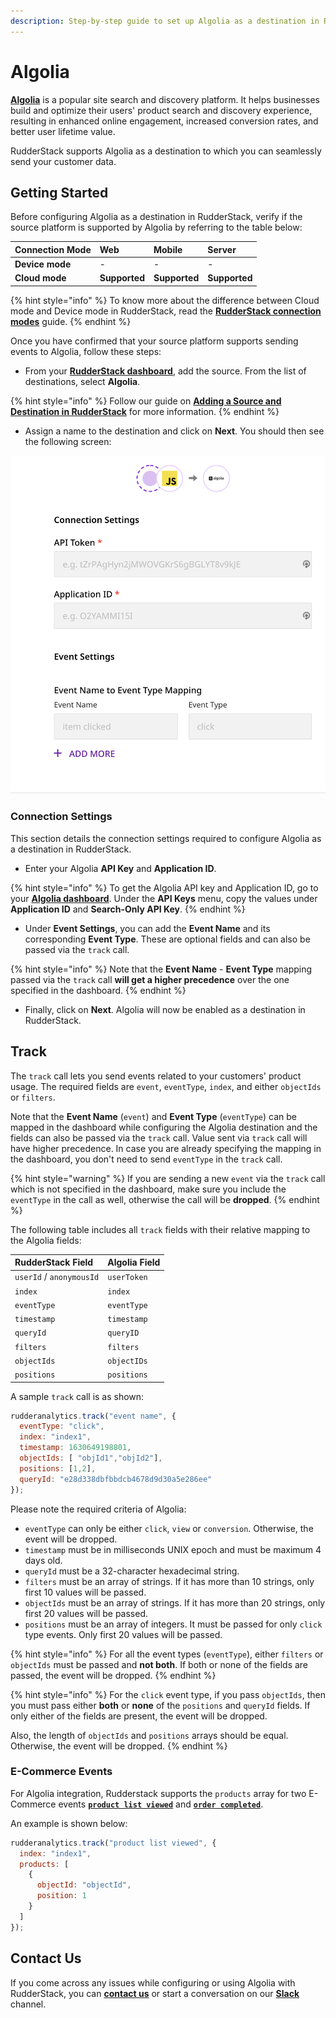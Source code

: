 ```yaml
---
description: Step-by-step guide to set up Algolia as a destination in RudderStack.
---
```


# Algolia

[**Algolia**](https://www.algolia.com/) is a popular site search and discovery platform. It helps businesses build and optimize their users' product search and discovery experience, resulting in enhanced online engagement, increased conversion rates, and better user lifetime value.

RudderStack supports Algolia as a destination to which you can seamlessly send your customer data.

## Getting Started

Before configuring Algolia as a destination in RudderStack, verify if the source platform is supported by Algolia by referring to the table below:

| **Connection Mode** | **Web** | **Mobile** | **Server** |
| :--- | :--- | :--- | :--- |
| **Device mode** | - | - | - |
| **Cloud** **mode** | **Supported** | **Supported** | **Supported** |

{% hint style="info" %}
To know more about the difference between Cloud mode and Device mode in RudderStack, read the [**RudderStack connection modes**](https://docs.rudderstack.com/get-started/rudderstack-connection-modes) guide.
{% endhint %}

Once you have confirmed that your source platform supports sending events to Algolia, follow these steps:

* From your [**RudderStack dashboard**](https://app.rudderstack.com/), add the source. From the list of destinations, select **Algolia**.

{% hint style="info" %}
Follow our guide on [**Adding a Source and Destination in RudderStack**](https://docs.rudderstack.com/how-to-guides/adding-source-and-destination-rudderstack) for more information.
{% endhint %}

* Assign a name to the destination and click on **Next**. You should then see the following screen:

![Algolia Connection Settings](../../.gitbook/assets/Algolia.png)

### Connection Settings

This section details the connection settings required to configure Algolia as a destination in RudderStack.

* Enter your Algolia **API Key** and **Application ID**.

{% hint style="info" %}
To get the Algolia API key and Application ID, go to your [**Algolia dashboard**](https://www.algolia.com/apps/). Under the **API Keys** menu, copy the values under **Application ID** and **Search-Only API Key**.
{% endhint %}

* Under **Event Settings**, you can add the **Event Name** and its corresponding **Event Type**. These are optional fields and can also be passed via the `track` call. 

{% hint style="info" %}
Note that the **Event Name** - **Event Type** mapping passed via the `track` call  **will get a higher precedence** over the one specified in the dashboard.
{% endhint %}

* Finally, click on **Next**. Algolia will now be enabled as a destination in RudderStack.

## Track

The `track` call lets you send events related to your customers' product usage. The required fields are `event`, `eventType`, `index`, and either `objectIds` or `filters`.

Note that the **Event Name** (`event`) and **Event Type** (`eventType`) can be mapped in the dashboard while configuring the Algolia destination and the fields can also be passed via the `track` call. Value sent via `track` call will have higher precedence. In case you are already specifying the mapping in the dashboard, you don't need to send `eventType` in the `track` call.

{% hint style="warning" %}
If you are sending a new `event` via  the `track` call which is not specified in the dashboard, make sure you include the `eventType` in the call as well, otherwise the call will be **dropped**.
{% endhint %}


The following table includes all `track` fields with their relative mapping to the Algolia fields:

| **RudderStack Field**    | **Algolia Field** |
| :----------------------- | :---------------- |
| `userId` / `anonymousId` | `userToken`       |
| `index`                  | `index`           |
| `eventType`              | `eventType`       |
| `timestamp`              | `timestamp`       |
| `queryId`                | `queryID`         |
| `filters`                | `filters`         |
| `objectIds`              | `objectIDs`       |
| `positions`              | `positions`       |


A sample `track` call is as shown:

```javascript
rudderanalytics.track("event name", {
  eventType: "click",  
  index: "index1",
  timestamp: 1630649198801,
  objectIds: [ "objId1","objId2"],
  positions: [1,2],
  queryId: "e28d338dbfbbdcb4678d9d30a5e286ee"
});
```

Please note the required criteria of Algolia: 

* `eventType` can only be either `click`, `view` or `conversion`. Otherwise, the event will be dropped.
* `timestamp` must be in milliseconds UNIX epoch and must be maximum 4 days old.
* `queryId` must be a 32-character hexadecimal string.
* `filters` must be an array of strings. If it has more than 10 strings, only first 10 values will be passed.
* `objectIds` must be an array of strings. If it has more than 20 strings, only first 20 values will be passed.
* `positions` must be an array of integers. It must be passed for only `click` type events. Only first 20 values will be passed.

{% hint style="info" %}
For all the event types (`eventType`), either `filters` or `objectIds` must be passed and **not both**. If both or none of the fields are passed, the event will be dropped.
{% endhint %}


{% hint style="info" %}
For the `click` event type, if you pass `objectIds`, then you must pass either **both** or **none** of the `positions` and `queryId` fields. If only either of the fields are present, the event will be dropped. 

Also, the length of `objectIds` and `positions` arrays should be equal. Otherwise, the event will be dropped.
{% endhint %}

### E-Commerce Events

For Algolia integration, Rudderstack supports the `products` array for two E-Commerce events [**`product list viewed`**](https://docs.rudderstack.com/rudderstack-api/api-specification/rudderstack-ecommerce-events-specification/browsing#product-list-viewed) and [**`order completed`**](https://docs.rudderstack.com/rudderstack-api/api-specification/rudderstack-ecommerce-events-specification/ordering#order-completed). 

An example is shown below:

```javascript
rudderanalytics.track("product list viewed", {
  index: "index1",
  products: [
    {
      objectId: "objectId",
      position: 1
    }
  ]
});
```

## Contact Us

If you come across any issues while configuring or using Algolia with RudderStack, you can [**contact us**](mailto:%20docs@rudderstack.com) or start a conversation on our [**Slack**](https://resources.rudderstack.com/join-rudderstack-slack) channel.
